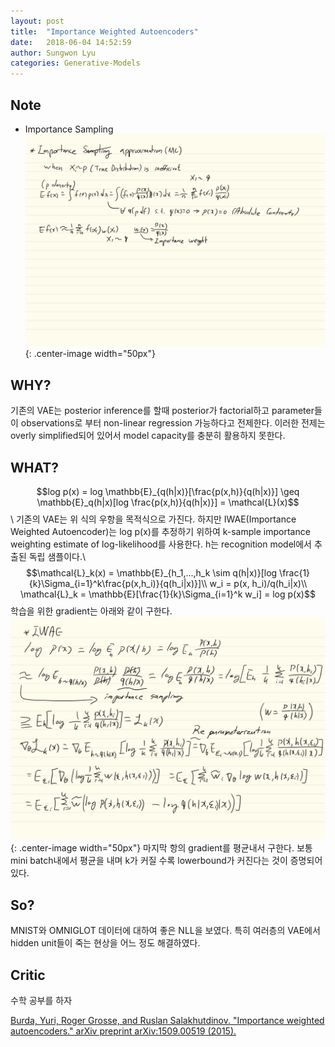 ```yaml
---
layout: post
title:  "Importance Weighted Autoencoders"
date:   2018-06-04 14:52:59
author: Sungwon Lyu
categories: Generative-Models
---
```

## Note
- Importance Sampling
![image](/assets/images/iwae1.png){: .center-image width="50px"}

## WHY? 
기존의 VAE는 posterior inference를 할때 posterior가 factorial하고 parameter들이 observations로 부터 non-linear regression 가능하다고 전제한다. 이러한 전제는 overly simplified되어 있어서 model capacity를 충분히 활용하지 못한다. 

## WHAT?
$$log p(x) = log \mathbb{E}_{q(h|x)}[\frac{p(x,h)}{q(h|x)}] \geq \mathbb{E}_q(h|x)[log \frac{p(x,h)}{q(h|x)}] = \mathcal{L}(x)$$\\
기존의 VAE는 위 식의 우항을 목적식으로 가진다. 하지만 IWAE(Importance Weighted Autoencoder)는 log p(x)를 추정하기 위하여 k-sample importance weighting estimate of log-likelihood를 사용한다. h는 recognition model에서 추출된 독립 샘플이다.\\
$$\mathcal{L}_k(x) = \mathbb{E}_{h_1,...,h_k \sim q(h|x)}[log \frac{1}{k}\Sigma_{i=1}^k\frac{p(x,h_i)}{q(h_i|x)}]\\
w_i = p(x, h_i)/q(h_i|x)\\
\mathcal{L}_k = \mathbb{E}[\frac{1}{k}\Sigma_{i=1}^k w_i] = log p(x)$$
학습을 위한 gradient는 아래와 같이 구한다. 
![image](/assets/images/iwae2.png){: .center-image width="50px"}
마지막 항의 gradient를 평균내서 구한다. 보통 mini batch내에서 평균을 내며 k가 커질 수록 lowerbound가 커진다는 것이 증명되어 있다. 

## So?
MNIST와 OMNIGLOT 데이터에 대하여 좋은 NLL을 보였다. 특히 여러층의 VAE에서 hidden unit들이 죽는 현상을 어느 정도 해결하였다. 

## Critic
수학 공부를 하자

[Burda, Yuri, Roger Grosse, and Ruslan Salakhutdinov. "Importance weighted autoencoders." arXiv preprint arXiv:1509.00519 (2015).](https://arxiv.org/abs/1509.00519)